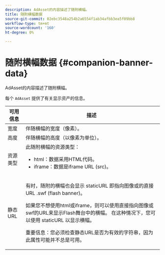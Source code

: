 ```yaml
---
description: AdAsset的内容描述了随附横幅。
title: 随附横幅数据
source-git-commit: 02ebc3548a254b2a6554f1ab34afbb3ea5f09bb8
workflow-type: tm+mt
source-wordcount: '160'
ht-degree: 0%

---
```


# 随附横幅数据 {#companion-banner-data}

AdAsset的内容描述了随附横幅。

<!--<a id="section_D730B4FD6FD749E9860B6A07FC110552"></a>-->

每个 `AdAsset` 提供了有关显示资产的信息。

<table id="table_760C885E2DCA4BE983CC57FDA7BD5B14"> 
 <thead> 
  <tr> 
   <th colname="col1" class="entry"> 可用信息 </th> 
   <th colname="col2" class="entry"> 描述 </th> 
  </tr> 
 </thead>
 <tbody> 
  <tr> 
   <td colname="col1"> 宽度 </td> 
   <td colname="col2"> 伴随横幅的宽度（像素）。 </td> 
  </tr> 
  <tr> 
   <td colname="col1"> 高度 </td> 
   <td colname="col2"> 伴随横幅的高度（以像素为单位）。 </td> 
  </tr> 
  <tr> 
   <td colname="col1"> 资源类型 </td> 
   <td colname="col2">此随附横幅的资源类型： 
    <ul id="ul_A067787FE49E4B6095BE0AC1D447DBB3"> 
     <li id="li_02B7224C67004095B3F6E50FD21E507E">html：数据采用HTML代码。 </li> 
     <li id="li_5F37E14472424F808C6094F42009E676">iframe：数据是iframe URL (src)。 </li> 
    </ul> </td> 
  </tr> 
  <tr> 
   <td colname="col1"> 静态URL </td> 
   <td colname="col2"> <p>有时，随附的横幅也会显示 <span class="codeph"> staticURL</span> 即指向图像或的直接URL <span class="codeph"> .swf</span> (flash banner)。 </p> <p>如果您不想使用html或iframe，则可以使用直接指向图像或swf的URL来显示Flash舞台中的横幅。 在这种情况下，您可以使用 <span class="codeph"> staticURL</span> 以显示横幅。 </p> <p>重要信息：您必须检查静态URL是否为有效的字符串，因为此属性可能并不总是可用。 </p> </td> 
  </tr> 
 </tbody> 
</table>
